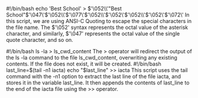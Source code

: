 #!/bin/bash
echo 'Best School' > $'\052\\'"Best School"$'\047\\'$'\052\\'$'\077\\'$'\052\\'$'\052\\'$'\052\\'$'\052\\'$'\072\\'
In this script, we are using ANSI-C Quoting to escape the special characters in the file name. The $'\052' syntax represents the octal value of the asterisk character, and similarly, $'\047' represents the octal value of the single quote character, and so on.

#!/bin/bash
ls -la > ls_cwd_content
The > operator will redirect the output of the ls -la command to the file ls_cwd_content, overwriting any existing contents. If the file does not exist, it will be created.
#!/bin/bash
last_line=$(tail -n1 iacta)
echo "$last_line" >> iacta
This script uses the tail command with the -n1 option to extract the last line of the file iacta, and stores it in the variable last_line. It then appends the contents of last_line to the end of the iacta file using the >> operator.